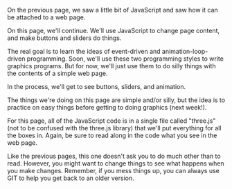 On the previous page, we saw a little bit of JavaScript
and saw how it can be attached to a web page.

On this page, we'll continue. We'll use JavaScript to change
page content, and make buttons and sliders do things.

The real goal is to learn the ideas of event-driven and
animation-loop-driven programming. 
Soon, we'll use these two programming styles to write graphics
programs. But for now, we'll just use them to do silly things
with the contents of a simple web page.

In the process, we'll get to see buttons, sliders, and animation.

The things we're doing on this page are simple and/or silly, but the idea is
to practice on easy things before getting to doing graphics
(next week!). 

For this page, all of the JavaScript code is in a single file
called "three.js" (not to be confused with the three.js library)
that we'll put everything for all the boxes in. Again, be sure
to read along in the code what you see in the web page.

Like the previous pages, this one doesn't ask you to do much other
than to read. However, you might want to change things to see
what happens when you make changes. Remember, if you mess things
up, you can always use GIT to help you get back to an older version.

